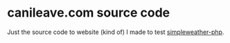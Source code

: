 # canileave.com source code

Just the source code to website (kind of) I made to test [simpleweather-php](http://github.com/rafaqueque/simpleweather-php).
